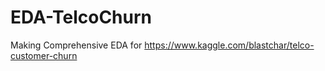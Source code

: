 # EDA-TelcoChurn
Making Comprehensive EDA for https://www.kaggle.com/blastchar/telco-customer-churn
